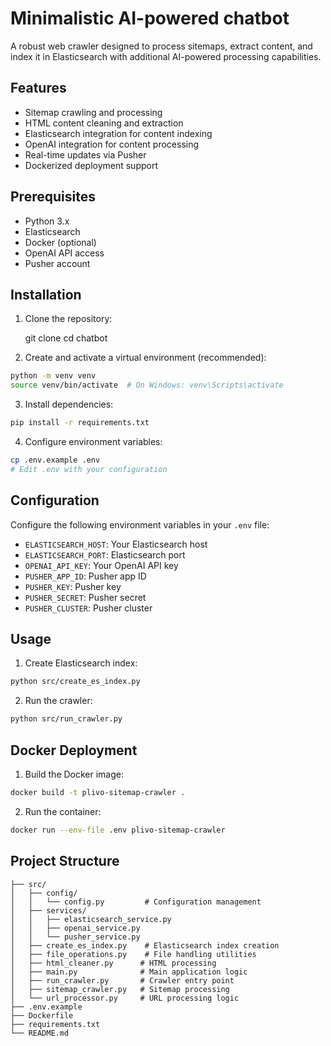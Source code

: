 # Minimalistic AI-powered chatbot

A robust web crawler designed to process sitemaps, extract content, and index it in Elasticsearch with additional AI-powered processing capabilities.

## Features

- Sitemap crawling and processing
- HTML content cleaning and extraction
- Elasticsearch integration for content indexing
- OpenAI integration for content processing
- Real-time updates via Pusher
- Dockerized deployment support

## Prerequisites

- Python 3.x
- Elasticsearch
- Docker (optional)
- OpenAI API access
- Pusher account

## Installation

1. Clone the repository:

    git clone <repository-url>
    cd chatbot

2. Create and activate a virtual environment (recommended):

```bash
python -m venv venv
source venv/bin/activate  # On Windows: venv\Scripts\activate
```

3. Install dependencies:

```bash
pip install -r requirements.txt
```

4. Configure environment variables:

```bash
cp .env.example .env
# Edit .env with your configuration
```

## Configuration

Configure the following environment variables in your `.env` file:

- `ELASTICSEARCH_HOST`: Your Elasticsearch host
- `ELASTICSEARCH_PORT`: Elasticsearch port
- `OPENAI_API_KEY`: Your OpenAI API key
- `PUSHER_APP_ID`: Pusher app ID
- `PUSHER_KEY`: Pusher key
- `PUSHER_SECRET`: Pusher secret
- `PUSHER_CLUSTER`: Pusher cluster

## Usage

1. Create Elasticsearch index:

```bash
python src/create_es_index.py
```

2. Run the crawler:

```bash
python src/run_crawler.py
```

## Docker Deployment

1. Build the Docker image:

```bash
docker build -t plivo-sitemap-crawler .
```

2. Run the container:

```bash
docker run --env-file .env plivo-sitemap-crawler
```

## Project Structure

```
├── src/
│   ├── config/
│   │   └── config.py         # Configuration management
│   ├── services/
│   │   ├── elasticsearch_service.py
│   │   ├── openai_service.py
│   │   └── pusher_service.py
│   ├── create_es_index.py    # Elasticsearch index creation
│   ├── file_operations.py    # File handling utilities
│   ├── html_cleaner.py      # HTML processing
│   ├── main.py              # Main application logic
│   ├── run_crawler.py       # Crawler entry point
│   ├── sitemap_crawler.py   # Sitemap processing
│   └── url_processor.py     # URL processing logic
├── .env.example
├── Dockerfile
├── requirements.txt
└── README.md
```

